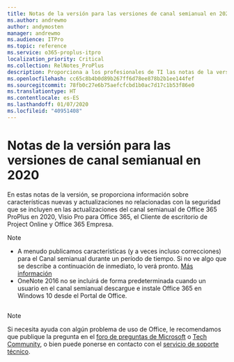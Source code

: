 ```yaml
---
title: Notas de la versión para las versiones de canal semianual en 2020
ms.author: andrewmo
author: andymosten
manager: andrewmo
ms.audience: ITPro
ms.topic: reference
ms.service: o365-proplus-itpro
localization_priority: Critical
ms.collection: RelNotes_ProPlus
description: Proporciona a los profesionales de TI las notas de la versión para las versiones del canal semianual de Office 365 ProPlus en 2020.
ms.openlocfilehash: cc65c8b4b0d89b267ff6d78ee878b2b1ee144fef
ms.sourcegitcommit: 78fb0c27e6b75aefcfcbd1b0ac7d17c1b53f86e0
ms.translationtype: HT
ms.contentlocale: es-ES
ms.lasthandoff: 01/07/2020
ms.locfileid: "40951408"
---
```

# <a name="release-notes-for-semi-annual-channel-releases-in-2020"></a>Notas de la versión para las versiones de canal semianual en 2020

En estas notas de la versión, se proporciona información sobre características nuevas y actualizaciones no relacionadas con la seguridad que se incluyen en las actualizaciones del canal semianual de Office 365 ProPlus en 2020, Visio Pro para Office 365, el Cliente de escritorio de Project Online y Office 365 Empresa.

> [!NOTE]
>
>- A menudo publicamos características (y a veces incluso correcciones) para el Canal semianual durante un período de tiempo. Si no ve algo que se describe a continuación de inmediato, lo verá pronto. [Más información](https://support.office.com/article/when-do-i-get-the-newest-features-in-for-office-365-da36192c-58b9-4bc9-8d51-bb6eed468516)
>- OneNote 2016 no se incluirá de forma predeterminada cuando un usuario en el canal semianual descargue e instale Office 365 en Windows 10 desde el Portal de Office.

##

> [!NOTE]
> Si necesita ayuda con algún problema de uso de Office, le recomendamos que publique la pregunta en el [foro de preguntas de Microsoft](https://answers.microsoft.com/) o [Tech Community](https://techcommunity.microsoft.com/), o bien puede ponerse en contacto con el [servicio de soporte técnico](https://support.microsoft.com/contactus).
